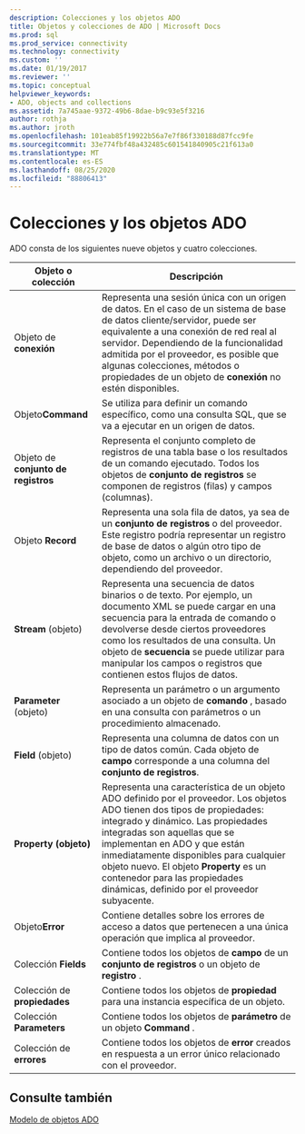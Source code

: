 ```yaml
---
description: Colecciones y los objetos ADO
title: Objetos y colecciones de ADO | Microsoft Docs
ms.prod: sql
ms.prod_service: connectivity
ms.technology: connectivity
ms.custom: ''
ms.date: 01/19/2017
ms.reviewer: ''
ms.topic: conceptual
helpviewer_keywords:
- ADO, objects and collections
ms.assetid: 7a745aae-9372-49b6-8dae-b9c93e5f3216
author: rothja
ms.author: jroth
ms.openlocfilehash: 101eab85f19922b56a7e7f86f330188d87fcc9fe
ms.sourcegitcommit: 33e774fbf48a432485c601541840905c21f613a0
ms.translationtype: MT
ms.contentlocale: es-ES
ms.lasthandoff: 08/25/2020
ms.locfileid: "88806413"
---
```

# <a name="ado-objects-and-collections"></a>Colecciones y los objetos ADO
ADO consta de los siguientes nueve objetos y cuatro colecciones.  
  
|Objeto o colección|Descripción|  
|--------------------------|-----------------|  
|Objeto de **conexión**|Representa una sesión única con un origen de datos. En el caso de un sistema de base de datos cliente/servidor, puede ser equivalente a una conexión de red real al servidor. Dependiendo de la funcionalidad admitida por el proveedor, es posible que algunas colecciones, métodos o propiedades de un objeto de **conexión** no estén disponibles.|  
|Objeto**Command**|Se utiliza para definir un comando específico, como una consulta SQL, que se va a ejecutar en un origen de datos.|  
|Objeto de **conjunto de registros**|Representa el conjunto completo de registros de una tabla base o los resultados de un comando ejecutado. Todos los objetos de **conjunto de registros** se componen de registros (filas) y campos (columnas).|  
|Objeto **Record**|Representa una sola fila de datos, ya sea de un **conjunto de registros** o del proveedor. Este registro podría representar un registro de base de datos o algún otro tipo de objeto, como un archivo o un directorio, dependiendo del proveedor.|  
|**Stream** (objeto)|Representa una secuencia de datos binarios o de texto. Por ejemplo, un documento XML se puede cargar en una secuencia para la entrada de comando o devolverse desde ciertos proveedores como los resultados de una consulta. Un objeto de **secuencia** se puede utilizar para manipular los campos o registros que contienen estos flujos de datos.|  
|**Parameter** (objeto)|Representa un parámetro o un argumento asociado a un objeto de **comando** , basado en una consulta con parámetros o un procedimiento almacenado.|  
|**Field** (objeto)|Representa una columna de datos con un tipo de datos común. Cada objeto de **campo** corresponde a una columna del **conjunto de registros**.|  
|**Property (objeto)**|Representa una característica de un objeto ADO definido por el proveedor. Los objetos ADO tienen dos tipos de propiedades: integrado y dinámico. Las propiedades integradas son aquellas que se implementan en ADO y que están inmediatamente disponibles para cualquier objeto nuevo. El objeto **Property** es un contenedor para las propiedades dinámicas, definido por el proveedor subyacente.|  
|Objeto**Error**|Contiene detalles sobre los errores de acceso a datos que pertenecen a una única operación que implica al proveedor.|  
|Colección **Fields**|Contiene todos los objetos de **campo** de un **conjunto de registros** o un objeto de **registro** .|  
|Colección de **propiedades**|Contiene todos los objetos de **propiedad** para una instancia específica de un objeto.|  
|Colección **Parameters**|Contiene todos los objetos de **parámetro** de un objeto **Command** .|  
|Colección de **errores**|Contiene todos los objetos de **error** creados en respuesta a un error único relacionado con el proveedor.|  
  
## <a name="see-also"></a>Consulte también  
 [Modelo de objetos ADO](../../reference/ado-api/ado-object-model.md)